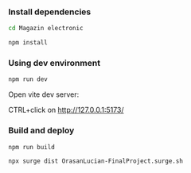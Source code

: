 ### Install dependencies

```bash
cd Magazin electronic
```

```bash
npm install
```

### Using dev environment

```bash
npm run dev
```

Open vite dev server:

CTRL+click on http://127.0.0.1:5173/

### Build and deploy

```bash
npm run build
```

```bash
npx surge dist OrasanLucian-FinalProject.surge.sh
```
